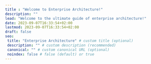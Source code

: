 ```yaml
---
title : "Welcome to Enterprise Architecture!"
description: ""
lead: "Welcome to the ultimate guide of enterprise architecture!"
date: 2023-09-07T16:33:54+02:00
lastmod: 2023-09-07T16:33:54+02:00
draft: false
seo:
 title: "Enterprise Architecture" # custom title (optional)
 description: "" # custom description (recommended)
 canonical: "" # custom canonical URL (optional)
 noindex: false # false (default) or true
---
```

